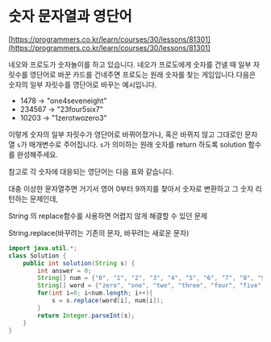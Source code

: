 # 숫자 문자열과 영단어

[https://programmers.co.kr/learn/courses/30/lessons/81301](https://programmers.co.kr/learn/courses/30/lessons/81301)

네오와 프로도가 숫자놀이를 하고 있습니다. 네오가 프로도에게 숫자를 건넬 때 일부 자릿수를 영단어로 바꾼 카드를 건네주면 프로도는 원래 숫자를 찾는 게임입니다.다음은 숫자의 일부 자릿수를 영단어로 바꾸는 예시입니다.

* 1478 → "one4seveneight"
* 234567 → "23four5six7"
* 10203 → "1zerotwozero3"

이렇게 숫자의 일부 자릿수가 영단어로 바뀌어졌거나, 혹은 바뀌지 않고 그대로인 문자열 `s`가 매개변수로 주어집니다. `s`가 의미하는 원래 숫자를 return 하도록 solution 함수를 완성해주세요.

참고로 각 숫자에 대응되는 영단어는 다음 표와 같습니다.

대충 이상한 문자열주면 거기서 영어 0부터 9까지를 찾아서 숫자로 변환하고 그 숫자 리턴하는 문제인데,

String 의 replace함수를 사용하면 어렵지 않게 해결할 수 있던 문제

String.replace(바꾸려는 기존의 문자, 바꾸려는 새로운 문자)

```java
import java.util.*;
class Solution {
    public int solution(String s) {
        int answer = 0;
        String[] num = {"0", "1", "2", "3", "4", "5", "6", "7", "8", "9"};
        String[] word = {"zero", "one", "two", "three", "four", "five", "six", "seven", "eight", "nine"};
        for(int i=0; i<num.length; i++){
            s = s.replace(word[i], num[i]);
        }
        return Integer.parseInt(s);
    }
}
```

